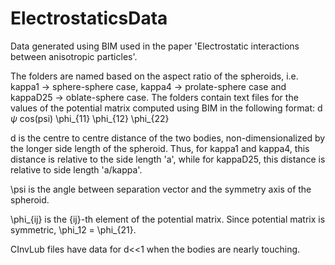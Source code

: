 # ElectrostaticsData
Data generated using BIM used in the paper 'Electrostatic interactions between anisotropic particles'.

The folders are named based on the aspect ratio of the spheroids, i.e. kappa1 -> sphere-sphere case, kappa4 -> prolate-sphere case and kappaD25 -> oblate-sphere case.
The folders contain text files for the values of the potential matrix computed using BIM in the following format:
d  $\psi$  cos(psi)  \phi_{11}  \phi_{12}  \phi_{22}

d is the centre to centre distance of the two bodies, non-dimensionalized by the longer side length of the spheroid. Thus, for kappa1 and kappa4, this distance is relative to the side length 'a', while for kappaD25, this distance is relative to side length 'a/kappa'.

\psi is the angle between separation vector and the symmetry axis of the spheroid.

\phi_{ij} is the {ij}-th element of the potential matrix. Since potential matrix is symmetric, \phi_12 = \phi_{21}.

CInvLub files have data for d<<1 when the bodies are nearly touching.




